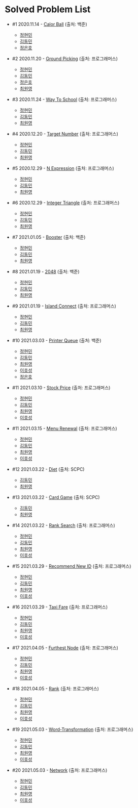 # Solved Problem List
- #1 2020.11.14 - [Calor Ball](https://www.acmicpc.net/problem/10800) (출처: 백준)

  - [정현민](https://github.com/kalgory/201113_Color-Ball_JHM)
  - [김동민](https://github.com/kalgory/201113_Color-Ball_KDM)
  - [정은호](https://github.com/kalgory/201113_Color-Ball_JEH)


- #2 2020.11.20 - [Ground Picking](https://programmers.co.kr/learn/courses/30/lessons/12913) (출처: 프로그래머스)

  - [정현민](https://github.com/kalgory/201120_Ground-Picking_JHM)
  - [김동민](https://github.com/kalgory/201120_Ground-Picking_KDM)
  - [정은호](https://github.com/kalgory/201120_Ground-Picking_JEH)
  - [최원영](https://github.com/kalgory/201120_Ground-Picking_CWY)
  

- #3 2020.11.24 - [Way To School](https://programmers.co.kr/learn/courses/30/lessons/42898) (출처: 프로그래머스)

  - [정현민](https://github.com/kalgory/201124_Way-To-School_JHM)
  - [김동민](https://github.com/kalgory/201126_Way-To-School_KDM)
  - [최원영](https://github.com/kalgory/201126_Way-To-School_CWY)


- #4 2020.12.20 - [Target Number](https://programmers.co.kr/learn/courses/30/lessons/43165) (출처: 프로그래머스)

  - [정현민](https://github.com/kalgory/201220_Target-Number_JHM)
  - [김동민](https://github.com/kalgory/201220_Target-Number_KDM)
  - [최원영](https://github.com/kalgory/201220_Target-Number_CWY)
  
- #5 2020.12.29 - [N Expression](https://programmers.co.kr/learn/courses/30/lessons/42895) (출처: 프로그래머스)

  - [정현민](https://github.com/kalgory/201229_N-Expression_JHM)
  - [김동민](https://github.com/kalgory/201229_N-Expression_KDM)
  - [최원영](https://github.com/kalgory/201229_N-Expression_CWY)


- #6 2020.12.29 - [Integer Triangle](https://programmers.co.kr/learn/courses/30/lessons/43105) (출처: 프로그래머스)

  - [정현민](https://github.com/kalgory/201229_Integer-Triangle_JHM)
  - [김동민](https://github.com/kalgory/201229_Integer-Triangle_KDM)
  - [최원영](https://github.com/kalgory/201229_Integer-Triangle_CWY)
  
  
- #7 2021.01.05 - [Booster](https://www.acmicpc.net/problem/15955) (출처: 백준)

  -  [정현민](https://github.com/kalgory/210105_Booster_JHM)
  -  [김동민](https://github.com/kalgory/210105_Booster_KDM)
  -  [최원영](https://github.com/kalgory/210105_Booster_CWY)
  
- #8 2021.01.19 - [2048](https://www.acmicpc.net/problem/12100) (출처: 백준)

  -  [정현민](https://github.com/kalgory/210119_2048_JHM)
  -  [김동민](https://github.com/kalgory/210119_2048_KDM)
  -  [최원영](https://github.com/kalgory/210119_2048_CWY)
  
- #9 2021.01.19 - [Island Connect](https://programmers.co.kr/learn/courses/30/lessons/42861) (출처: 프로그래머스)

  -  [정현민](https://github.com/kalgory/210119_Island-Connect_JHM)
  -  [김동민](https://github.com/kalgory/210119_Island-Connect_KDM)
  -  [최원영](https://github.com/kalgory/210119_Island-Connect_CWY)
  
- #10 2021.03.03 - [Printer Queue](https://www.acmicpc.net/problem/1966) (출처: 백준)

  -  [정현민](https://github.com/kalgory/210303_Printer-Queue_JHM)
  -  [김동민](https://github.com/kalgory/210303_Printer-Queue_KDM)
  -  [최원영](https://github.com/kalgory/210303_Printer-Queue_CWY)
  -  [이호성](https://github.com/kalgory/210303_Printer-Queue_LHS)
  -  [정은호](https://github.com/kalgory/210303_Printer-Queue_JEH)

- #11 2021.03.10 - [Stock Price](https://programmers.co.kr/learn/courses/30/lessons/42584) (출처: 프로그래머스)

  -  [정현민](https://github.com/kalgory/210310_Stock-Price_JHM)
  -  [김동민](https://github.com/kalgory/210310_Stock-Price_KDM)
  -  [최원영](https://github.com/kalgory/210310_Stock-Price_CWY)
  -  [이호성](https://github.com/kalgory/210310_Stock-Price_LHS)

- #11 2021.03.15 - [Menu Renewal](https://programmers.co.kr/learn/courses/30/lessons/72411) (출처: 프로그래머스)

  -  [정현민](https://github.com/kalgory/210315_Menu-Renewal_JHM)
  -  [김동민](https://github.com/kalgory/210315_Menu-Renewal_KDM)
  -  [최원영](https://github.com/kalgory/210315_Menu-Renewal_CWY)
  -  [이호성](https://github.com/kalgory/210315_Menu-Renewal_LHS)

- #12 2021.03.22 - [Diet](https://www.codeground.org) (출처: SCPC)

  -  [김동민](https://github.com/kalgory/210322_Diet_KDM)
  -  [최원영](https://github.com/kalgory/210322_Diet_CWY)

- #13 2021.03.22 - [Card Game](https://www.codeground.org) (출처: SCPC)

  -  [김동민](https://github.com/kalgory/210322_Card-Game_KDM)
  -  [최원영](https://github.com/kalgory/210322_Card-Game_CWY)

- #14 2021.03.22 - [Rank Search](https://programmers.co.kr/learn/courses/30/lessons/72412) (출처: 프로그래머스)

  -  [정현민](https://github.com/kalgory/210322_Rank-Search_JHM)
  -  [김동민](https://github.com/kalgory/210322_Rank-Search_KDM)
  -  [최원영](https://github.com/kalgory/210322_Rank-Search_CWY)
  -  [이호성](https://github.com/kalgory/210322_Rank-Search_LHS)

- #15 2021.03.29 - [Recommend New ID](https://programmers.co.kr/learn/courses/30/lessons/72410) (출처: 프로그래머스)

  -  [정현민](https://github.com/kalgory/210329_Recommend-New-ID_JHM)
  -  [김동민](https://github.com/kalgory/210329_Recommend-New-ID_KDM)
  -  [최원영](https://github.com/kalgory/210329_Recommend-New-ID_CWY)
  -  [이호성](https://github.com/kalgory/210329_Recommend-New-ID_LHS)

- #16 2021.03.29 - [Taxi Fare](https://programmers.co.kr/learn/courses/30/lessons/72413) (출처: 프로그래머스)

  -  [정현민](https://github.com/kalgory/210329_Taxi-Fare_JHM)
  -  [김동민](https://github.com/kalgory/210329_Taxi-Fare_KDM)
  -  [최원영](https://github.com/kalgory/210329_Taxi-Fare_CWY)
  -  [이호성](https://github.com/kalgory/210329_Taxi-Fare_LHS)

- #17 2021.04.05 - [Furthest Node](https://programmers.co.kr/learn/courses/30/lessons/49189) (출처: 프로그래머스)
  -  [정현민](https://github.com/kalgory/210405_Furthest-Node_JHM)
  -  [김동민](https://github.com/kalgory/210405_Furthest-Node_KDM)
  -  [최원영](https://github.com/kalgory/210405_Furthest-Node_CWY)
  -  [이호성](https://github.com/kalgory/210405_Furthest-Node_LHS)

- #18 2021.04.05 - [Rank](https://programmers.co.kr/learn/courses/30/lessons/49191) (출처: 프로그래머스)
  -  [정현민](https://github.com/kalgory/210405_Rank_JHM)
  -  [김동민](https://github.com/kalgory/210405_Rank_KDM)
  -  [최원영](https://github.com/kalgory/210405_Rank_CWY)
  -  [이호성](https://github.com/kalgory/210405_Rank_LHS)

- #19 2021.05.03 - [Word-Transformation](https://programmers.co.kr/learn/courses/30/lessons/43163) (출처: 프로그래머스)
  -  [정현민](https://github.com/kalgory/210426_Word-Transformation_JHM)
  -  [김동민](https://github.com/kalgory/210426_Word-Transformation_KDM)
  -  [최원영](https://github.com/kalgory/210426_Word-Transformation_CWY)
  -  [이호성](https://github.com/kalgory/210426_Word-Transformation_LHS)

- #20 2021.05.03 - [Network](https://programmers.co.kr/learn/courses/30/lessons/43162) (출처: 프로그래머스)
  -  [정현민](https://github.com/kalgory/210426_Network_JHM)
  -  [김동민](https://github.com/kalgory/210426_Network_KDM)
  -  [최원영](https://github.com/kalgory/210426_Network_CWY)
  -  [이호성](https://github.com/kalgory/210426_Network_LHS)

